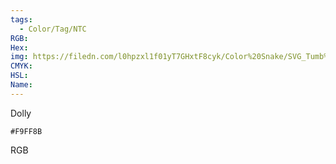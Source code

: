 ```yaml
---
tags:
  - Color/Tag/NTC
RGB:
Hex:
img: https://filedn.com/l0hpzxl1f01yT7GHxtF8cyk/Color%20Snake/SVG_Tumb%20Mass%20No%20Name/F9FF8B.svg
CMYK:
HSL:
Name:
---
```

Dolly
```palette
#F9FF8B
```
RGB
